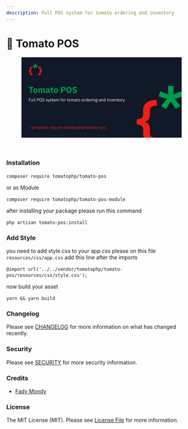 ```yaml
---
description: Full POS system for tomato ordering and inventory
---
```


# 🧾 Tomato POS



<figure><img src="../../.gitbook/assets/screenshot (1) (1).png" alt=""><figcaption></figcaption></figure>

<figure><img src="../../.gitbook/assets/Screenshot 2023-12-07 at 6.46.05 PM.png" alt=""><figcaption></figcaption></figure>

### Installation

```
composer require tomatophp/tomato-pos
```

or as Module

```
composer require tomatophp/tomato-pos-module
```

after installing your package please run this command

```
php artisan tomato-pos:install
```

### Add Style

you need to add style.css to your app.css please on this file `resources/css/app.css` add this line after the imports

```
@import url('../../vendor/tomatophp/tomato-pos/resources/css/style.css');
```

now build your asset

```
yarn && yarn build
```

### Changelog

Please see [CHANGELOG](https://github.com/tomatophp/tomato-pos/blob/master/CHANGELOG.md) for more information on what has changed recently.

### Security

Please see [SECURITY](https://github.com/tomatophp/tomato-pos/blob/master/SECURITY.md) for more security information.

### Credits

* [Fady Mondy](mailto:info@3x1.io)

### License

The MIT License (MIT). Please see [License File](https://github.com/tomatophp/tomato-pos/blob/master/LICENSE.md) for more information.
